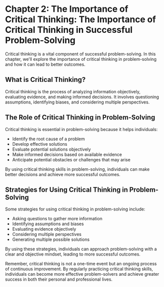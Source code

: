 Chapter 2: The Importance of Critical Thinking: The Importance of Critical Thinking in Successful Problem-Solving
=================================================================================================================

Critical thinking is a vital component of successful problem-solving. In this chapter, we'll explore the importance of critical thinking in problem-solving and how it can lead to better outcomes.

What is Critical Thinking?
--------------------------

Critical thinking is the process of analyzing information objectively, evaluating evidence, and making informed decisions. It involves questioning assumptions, identifying biases, and considering multiple perspectives.

The Role of Critical Thinking in Problem-Solving
------------------------------------------------

Critical thinking is essential in problem-solving because it helps individuals:

* Identify the root cause of a problem
* Develop effective solutions
* Evaluate potential solutions objectively
* Make informed decisions based on available evidence
* Anticipate potential obstacles or challenges that may arise

By using critical thinking skills in problem-solving, individuals can make better decisions and achieve more successful outcomes.

Strategies for Using Critical Thinking in Problem-Solving
---------------------------------------------------------

Some strategies for using critical thinking in problem-solving include:

* Asking questions to gather more information
* Identifying assumptions and biases
* Evaluating evidence objectively
* Considering multiple perspectives
* Generating multiple possible solutions

By using these strategies, individuals can approach problem-solving with a clear and objective mindset, leading to more successful outcomes.

Remember, critical thinking is not a one-time event but an ongoing process of continuous improvement. By regularly practicing critical thinking skills, individuals can become more effective problem-solvers and achieve greater success in both their personal and professional lives.
